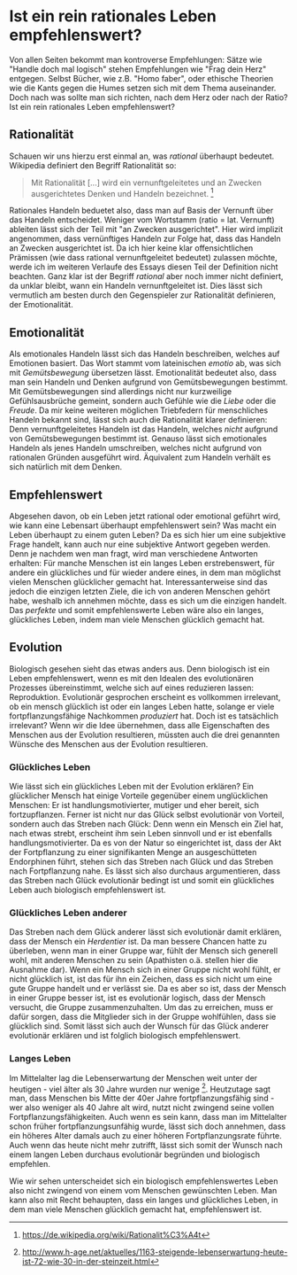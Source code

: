 # Ist ein rein rationales Leben empfehlenswert?

Von allen Seiten bekommt man kontroverse Empfehlungen: Sätze wie "Handle doch mal logisch" stehen Empfehlungen wie "Frag dein Herz" entgegen. Selbst Bücher, wie z.B. "Homo faber", oder ethische Theorien wie die Kants gegen die Humes setzen sich mit dem Thema auseinander. Doch nach was sollte man sich richten, nach dem Herz oder nach der Ratio? Ist ein rein rationales Leben empfehlenswert?

## Rationalität

Schauen wir uns hierzu erst einmal an, was _rational_ überhaupt bedeutet. Wikipedia definiert den Begriff Rationalität so:

> Mit Rationalität [...] wird ein vernunftgeleitetes und an Zwecken ausgerichtetes Denken und Handeln bezeichnet. [^1]

Rationales Handeln beduetet also, dass man auf Basis der Vernunft über das Handeln entscheidet. Weniger vom Wortstamm (ratio = lat. Vernunft) ableiten lässt sich der Teil mit "an Zwecken ausgerichtet". Hier wird implizit angenommen, dass vernünftiges Handeln zur Folge hat, dass das Handeln an Zwecken ausgerichtet ist. Da ich hier keine klar offensichtlichen Prämissen (wie dass rational vernunftgeleitet bedeutet) zulassen möchte, werde ich im weiteren Verlaufe des Essays diesen Teil der Definition nicht beachten.
Ganz klar ist der Begriff _rational_ aber noch immer nicht definiert, da unklar bleibt, wann ein Handeln vernunftgeleitet ist. Dies lässt sich vermutlich am besten durch den Gegenspieler zur Rationalität definieren, der Emotionalität.

## Emotionalität

Als emotionales Handeln lässt sich das Handeln beschreiben, welches auf Emotionen basiert. Das Wort stammt vom lateinischen _emotio_ ab, was sich mit _Gemütsbewegung_ übersetzen lässt. Emotionalität bedeutet also, dass man sein Handeln und Denken aufgrund von Gemütsbewegungen bestimmt. Mit Gemütsbewegungen sind allerdings nicht nur kurzweilige Gefühlsausbrüche gemeint, sondern auch Gefühle wie die _Liebe_ oder die _Freude_.
Da mir keine weiteren möglichen Triebfedern für menschliches Handeln bekannt sind, lässt sich auch die Rationalität klarer definieren: Denn vernunftgeleitetes Handeln ist das Handeln, welches _nicht_ aufgrund von Gemütsbewegungen bestimmt ist. Genauso lässt sich emotionales Handeln als jenes Handeln umschreiben, welches nicht aufgrund von rationalen Gründen ausgeführt wird. Äquivalent zum Handeln verhält es sich natürlich mit dem Denken.

## Empfehlenswert

Abgesehen davon, ob ein Leben jetzt rational oder emotional geführt wird, wie kann eine Lebensart überhaupt empfehlenswert sein? Was macht ein Leben überhaupt zu einem guten Leben? Da es sich hier um eine subjektive Frage handelt, kann auch nur eine subjektive Antwort gegeben werden. Denn je nachdem wen man fragt, wird man verschiedene Antworten erhalten: Für manche Menschen ist ein langes Leben erstrebenswert, für andere ein glückliches und für wieder andere eines, in dem man möglichst vielen Menschen glücklicher gemacht hat. Interessanterweise sind das jedoch die einzigen letzten Ziele, die ich von anderen Menschen gehört habe, weshalb ich annehmen möchte, dass es sich um die einzigen handelt. Das _perfekte_ und somit empfehlenswerte Leben wäre also ein langes, glückliches Leben, indem man viele Menschen glücklich gemacht hat.

## Evolution

Biologisch gesehen sieht das etwas anders aus. Denn biologisch ist ein Leben empfehlenswert, wenn es mit den Idealen des evolutionären Prozesses übereinstimmt, welche sich auf eines reduzieren lassen: Reproduktion. Evolutionär gesprochen erscheint es vollkommen irrelevant, ob ein mensch glücklich ist oder ein langes Leben hatte, solange er viele fortpflanzungsfähige Nachkommen _produziert_ hat. Doch ist es tatsächlich irrelevant? Wenn wir die Idee übernehmen, dass alle Eigenschaften des Menschen aus der Evolution resultieren, müssten auch die drei genannten Wünsche des Menschen aus der Evolution resultieren.

### Glückliches Leben

Wie lässt sich ein glückliches Leben mit der Evolution erklären? Ein glücklicher Mensch hat einige Vorteile gegenüber einem unglücklichen Menschen: Er ist handlungsmotivierter, mutiger und eher bereit, sich fortzupflanzen. Ferner ist nicht nur das Glück selbst evolutionär von Vorteil, sondern auch das Streben nach Glück: Denn wenn ein Mensch ein Ziel hat, nach etwas strebt, erscheint ihm sein Leben sinnvoll und er ist ebenfalls handlungsmotivierter. Da es von der Natur so eingerichtet ist, dass der Akt der Fortpflanzung zu einer signifikanten Menge an ausgeschütteten Endorphinen führt, stehen sich das Streben nach Glück und das Streben nach Fortpflanzung nahe.
Es lässt sich also durchaus argumentieren, dass das Streben nach Glück evolutionär bedingt ist und somit ein glückliches Leben auch biologisch empfehlenswert ist.

### Glückliches Leben anderer

Das Streben nach dem Glück anderer lässt sich evolutionär damit erklären, dass der Mensch ein _Herdentier_ ist. Da man bessere Chancen hatte zu überleben, wenn man in einer Gruppe war, fühlt der Mensch sich generell wohl, mit anderen Menschen zu sein (Apathisten o.ä. stellen hier die Ausnahme dar). Wenn ein Mensch sich in einer Gruppe nicht wohl fühlt, er nicht glücklich ist, ist das für ihn ein Zeichen, dass es sich nicht um eine gute Gruppe handelt und er verlässt sie. Da es aber so ist, dass der Mensch in einer Gruppe besser ist, ist es evolutionär logisch, dass der Mensch versucht, die Gruppe zusammenzuhalten. Um das zu erreichen, muss er dafür sorgen, dass die Mitglieder sich in der Gruppe wohlfühlen, dass sie glücklich sind. 
Somit lässt sich auch der Wunsch für das Glück anderer evolutionär erklären und ist folglich biologisch empfehlenswert.

### Langes Leben

Im Mittelalter lag die Lebenserwartung der Menschen weit unter der heutigen - viel älter als 30 Jahre wurden nur wenige [^2]. Heutzutage sagt man, dass Menschen bis Mitte der 40er Jahre fortpflanzungsfähig sind - wer also weniger als 40 Jahre alt wird, nutzt nicht zwingend seine vollen Fortpflanzungsfähigkeiten. Auch wenn es sein kann, dass man im Mittelalter schon früher fortpflanzungsunfähig wurde, lässt sich doch annehmen, dass ein höheres Alter damals auch zu einer höheren Fortpflanzungsrate führte. 
Auch wenn das heute nicht mehr zutrifft, lässt sich somit der Wunsch nach einem langen Leben durchaus evolutionär begründen und biologisch empfehlen.

Wie wir sehen unterscheidet sich ein biologisch empfehlenswertes Leben also nicht zwingend von einem vom Menschen gewünschten Leben. Man kann also mit Recht behaupten, dass ein langes und glückliches Leben, in dem man viele Menschen glücklich gemacht hat, empfehlenswert ist.



[^1]: https://de.wikipedia.org/wiki/Rationalit%C3%A4t
[^2]: http://www.h-age.net/aktuelles/1163-steigende-lebenserwartung-heute-ist-72-wie-30-in-der-steinzeit.html
